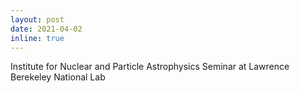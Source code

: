 ```yaml
---
layout: post
date: 2021-04-02 
inline: true
---
```


Institute for Nuclear and Particle Astrophysics Seminar at Lawrence Berekeley National Lab
